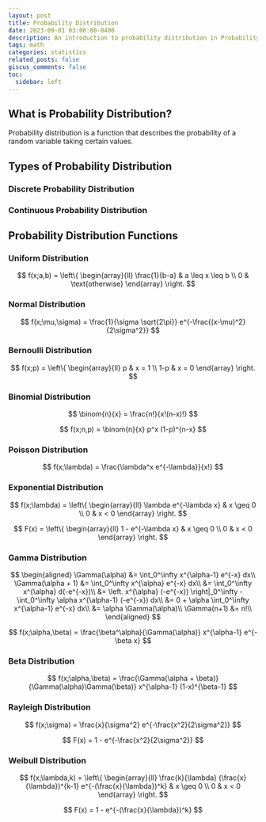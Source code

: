 ```yaml
---
layout: post
title: Probability Distribution
date: 2023-09-01 03:00:00-0400
description: An introduction to probability distribution in Probability and Statistics.
tags: math
categories: statistics
related_posts: false
giscus_comments: false
toc:
  sidebar: left
---
```


## What is Probability Distribution?

Probability distribution is a function that describes the probability of a random variable taking certain values.

## Types of Probability Distribution

### Discrete Probability Distribution

### Continuous Probability Distribution

## Probability Distribution Functions

### Uniform Distribution

$$
f(x;a,b) = \left\{
\begin{array}{ll}
\frac{1}{b-a} & a \leq x \leq b \\
0 & \text{otherwise}
\end{array}
\right.
$$

### Normal Distribution

$$
f(x;\mu,\sigma) = \frac{1}{\sigma \sqrt{2\pi}} e^{-\frac{(x-\mu)^2}{2\sigma^2}}
$$

### Bernoulli Distribution

$$
f(x;p) = \left\{
\begin{array}{ll}
p & x = 1 \\
1-p & x = 0
\end{array}
\right.
$$

### Binomial Distribution

$$
\binom{n}{x} = \frac{n!}{x!(n-x)!}
$$

$$
f(x;n,p) = \binom{n}{x} p^x (1-p)^{n-x}
$$


### Poisson Distribution

$$
f(x;\lambda) = \frac{\lambda^x e^{-\lambda}}{x!}
$$

### Exponential Distribution

$$
f(x;\lambda) = \left\{
\begin{array}{ll}
\lambda e^{-\lambda x} & x \geq 0 \\
0 & x < 0
\end{array}
\right.
$$

$$
F(x) = \left\{
\begin{array}{ll}
1 - e^{-\lambda x} & x \geq 0 \\
0 & x < 0
\end{array}
\right.
$$

### Gamma Distribution

$$
\begin{aligned}
\Gamma(\alpha) &= \int_0^\infty x^{\alpha-1} e^{-x} dx\\
\Gamma(\alpha + 1) &= \int_0^\infty x^{\alpha} e^{-x} dx\\
&= \int_0^\infty x^{\alpha} d(-e^{-x})\\
&= \left. x^{\alpha} (-e^{-x}) \right|_0^\infty - \int_0^\infty \alpha x^{\alpha-1} (-e^{-x}) dx\\
&= 0 + \alpha \int_0^\infty x^{\alpha-1} e^{-x} dx\\
&= \alpha \Gamma(\alpha)\\
\Gamma(n+1) &= n!\\
\end{aligned}
$$

$$
f(x;\alpha,\beta) = \frac{\beta^\alpha}{\Gamma(\alpha)} x^{\alpha-1} e^{-\beta x}
$$

### Beta Distribution

$$
f(x;\alpha,\beta) = \frac{\Gamma(\alpha + \beta)}{\Gamma(\alpha)\Gamma(\beta)} x^{\alpha-1} (1-x)^{\beta-1}
$$

### Rayleigh Distribution

$$
f(x;\sigma) = \frac{x}{\sigma^2} e^{-\frac{x^2}{2\sigma^2}}
$$

$$
F(x) = 1 - e^{-\frac{x^2}{2\sigma^2}}
$$

### Weibull Distribution

$$
f(x;\lambda,k) = \left\{
\begin{array}{ll}
\frac{k}{\lambda} (\frac{x}{\lambda})^{k-1} e^{-(\frac{x}{\lambda})^k} & x \geq 0 \\
0 & x < 0
\end{array}
\right.
$$

$$
F(x) = 1 - e^{-(\frac{x}{\lambda})^k}
$$
